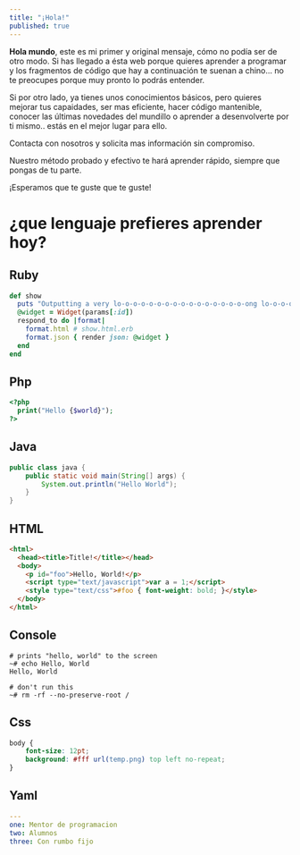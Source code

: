 ```yaml
---
title: "¡Hola!"
published: true
---
```


**Hola mundo**, este es mi primer y original mensaje, cómo no podía ser de otro modo.
Si has llegado a ésta web porque quieres aprender a programar y los fragmentos de código que hay a continuación te suenan a chino... no te preocupes porque muy pronto lo podrás entender. 

Si por otro lado, ya tienes unos conocimientos básicos, pero quieres mejorar tus capaidades, ser mas eficiente, hacer código mantenible, conocer las últimas novedades del mundillo o aprender a desenvolverte por ti mismo.. estás en el mejor lugar para ello.

Contacta con nosotros y solicita mas información sin compromiso.

Nuestro método probado y efectivo te hará aprender rápido, siempre que pongas de tu parte. 

¡Esperamos que te guste que te guste!

# ¿que lenguaje prefieres aprender hoy?

## Ruby
```ruby
def show
  puts "Outputting a very lo-o-o-o-o-o-o-o-o-o-o-o-o-o-o-o-ong lo-o-o-o-o-o-o-o-o-o-o-o-o-o-o-o-ong line"
  @widget = Widget(params[:id])
  respond_to do |format|
    format.html # show.html.erb
    format.json { render json: @widget }
  end
end
```

## Php
```php
<?php
  print("Hello {$world}");
?>
```

## Java
```java
public class java {
    public static void main(String[] args) {
        System.out.println("Hello World");
    }
}
```

## HTML
```html
<html>
  <head><title>Title!</title></head>
  <body>
    <p id="foo">Hello, World!</p>
    <script type="text/javascript">var a = 1;</script>
    <style type="text/css">#foo { font-weight: bold; }</style>
  </body>
</html>
```

## Console
```console
# prints "hello, world" to the screen
~# echo Hello, World
Hello, World

# don't run this
~# rm -rf --no-preserve-root /
```

## Css
```css
body {
    font-size: 12pt;
    background: #fff url(temp.png) top left no-repeat;
}
```

## Yaml
```yaml
---
one: Mentor de programacion
two: Alumnos
three: Con rumbo fijo
```
